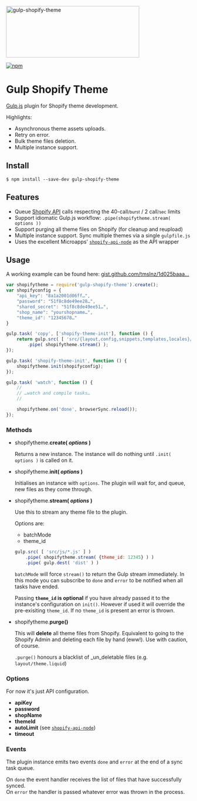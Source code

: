 <img src="https://imgur.com/asPMNcE.png" alt="gulp-shopify-theme" width="363" height="140"/>

[![npm](https://img.shields.io/npm/v/gulp-shopify-theme.svg?maxAge=2592000?style=flat-square)](https://www.npmjs.com/package/gulp-shopify-theme)

# Gulp Shopify Theme

[Gulp.js](https://gulpjs.com) plugin for Shopify theme development.

Highlights:

- Asynchronous theme assets uploads.
- Retry on error.
- Bulk theme files deletion.
- Multiple instance support.

## Install

```shell
$ npm install --save-dev gulp-shopify-theme
```

## Features

- Queue [Shopify API][sapi] calls respecting the 40-call<small>/burst</small> / 2 call<small>/sec</small> limits
- Support idiomatic Gulp.js workflow: `.pipe(shopifytheme.stream( options ))`
- Support purging all theme files on Shopify (for cleanup and reupload)
- Multiple instance support. Sync multiple themes via a single `gulpfile.js`
- Uses the excellent Microapps' [`shopify-api-node`](https://github.com/microapps/Shopify-api-node) as the API wrapper

## Usage

A working example can be found here: [gist.github.com/tmslnz/1d025baaa…](https://gist.github.com/tmslnz/1d025baaa7557a2d994032aa88fb61b3)

```js
var shopifytheme = require('gulp-shopify-theme').create();
var shopifyconfig = {
    "api_key": "8a1a2001d06ff…",
    "password": "51f8c8de49ee28…",
    "shared_secret": "51f8c8de49ee51…",
    "shop_name": "yourshopname…",
    "theme_id": "12345678…"
}

gulp.task( 'copy', ['shopify-theme-init'], function () {
    return gulp.src( [ 'src/{layout,config,snippets,templates,locales}/**/*.*' ] )
        .pipe( shopifytheme.stream() );
});

gulp.task( 'shopify-theme-init', function () {
    shopifytheme.init(shopifyconfig);
});

gulp.task( 'watch', function () {
	//
	// …watch and compile tasks…
	//

	shopifytheme.on('done', browserSync.reload());
});

```

### Methods

- shopifytheme.**create( _options_ )**

	Returns a new instance. The instance will do nothing until `.init( options )` is called on it.
- shopifytheme.**init( _options_ )**

	Initialises an instance with `options`. The plugin will wait for, and queue, new files as they come through.
- shopifytheme.**stream( _options_ )**

	Use this to stream any theme file to the plugin.

	Options are:
	
	- batchMode
	- theme_id

	```js
	gulp.src( [ 'src/js/*.js' ] )
        .pipe( shopifytheme.stream( {theme_id: 12345} ) )
        .pipe( gulp.dest( 'dist' ) )
	```

	`batchMode` will force `stream()` to return the Gulp stream immediately.
	In this mode you can subscribe to `done` and `error` to be notified when all tasks have ended.

	Passing **`theme_id` is optional** if you have already passed it to the instance's configuration on `init()`. However if used it will override the pre-exisiting `theme_id`. If no `theme_id` is present an error is thrown.


- shopifytheme.**purge()**

	This will **delete** all theme files from Shopify. Equivalent to going to the Shopify Admin and deleting each file by hand (eww!).
	Use with caution, of course.

	`.purge()` honours a blacklist of _un_deletable files (e.g. `layout/theme.liquid`)

### Options

For now it's just API configuration.

- **apiKey**
- **password**
- **shopName**
- **themeId**
- **autoLimit** (see [`shopify-api-node`](https://www.npmjs.com/package/shopify-api-node))
- **timeout**

### Events

The plugin instance emits two events `done` and `error` at the end of a sync task queue.

On `done` the event handler receives the list of files that have successfully synced.  
On `error` the handler is passed whatever error was thrown in the process. 

[sapi]: https://help.shopify.com/api/reference/asset
